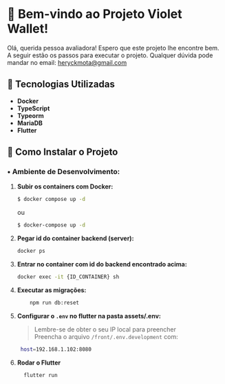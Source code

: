 # 💼 Bem-vindo ao Projeto Violet Wallet!

Olá, querida pessoa avaliadora! Espero que este projeto lhe encontre bem. A seguir estão os passos para executar o projeto. Qualquer dúvida pode mandar no email: heryckmota@gmail.com

## 🚀 Tecnologias Utilizadas

- **Docker**
- **TypeScript**
- **Typeorm**
- **MariaDB**
- **Flutter**

## 📂 Como Instalar o Projeto


### • Ambiente de Desenvolvimento:


1. **Subir os containers com Docker:**
   ```bash
   $ docker compose up -d
   ```
   ou
      ```bash
   $ docker-compose up -d
   ```
2. **Pegar id do container backend (server):**
     ```bash
   docker ps
   ```
     
3. **Entrar no container com id do backend encontrado acima:**
     ```bash
   docker exec -it {ID_CONTAINER} sh
   ```
4. **Executar as migrações:**


   ```bash
       npm run db:reset
   ```
 
5. **Configurar o `.env` no flutter na pasta assets/.env:**
   > Lembre-se de obter o seu IP local para preencher <br>
   > Preencha o arquivo `/front/.env.development` com:
   ```bash
    host=192.168.1.102:8080

   ```


6. **Rodar o Flutter**
     ```bash
       flutter run
   ```
